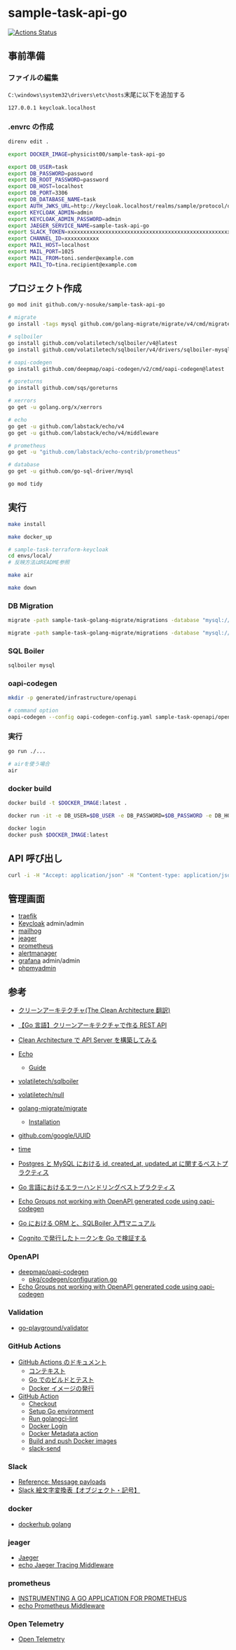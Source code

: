 # sample-task-api-go

[![Actions Status](https://github.com/y-nosuke/sample-task-api-go/actions/workflows/ci.yml/badge.svg)](https://github.com/y-nosuke/sample-task-api-go/actions)

## 事前準備

###  ファイルの編集

`C:\windows\system32\drivers\etc\hosts`末尾に以下を追加する

```text
127.0.0.1 keycloak.localhost
```

### .envrc の作成

```sh
direnv edit .

export DOCKER_IMAGE=physicist00/sample-task-api-go

export DB_USER=task
export DB_PASSWORD=password
export DB_ROOT_PASSWORD=password
export DB_HOST=localhost
export DB_PORT=3306
export DB_DATABASE_NAME=task
export AUTH_JWKS_URL=http://keycloak.localhost/realms/sample/protocol/openid-connect/certs
export KEYCLOAK_ADMIN=admin
export KEYCLOAK_ADMIN_PASSWORD=admin
export JAEGER_SERVICE_NAME=sample-task-api-go
export SLACK_TOKEN=xxxxxxxxxxxxxxxxxxxxxxxxxxxxxxxxxxxxxxxxxxxxxxxxxxxxxxxxx
export CHANNEL_ID=xxxxxxxxxxx
export MAIL_HOST=localhost
export MAIL_PORT=1025
export MAIL_FROM=toni.sender@example.com
export MAIL_TO=tina.recipient@example.com
```

## プロジェクト作成

```sh
go mod init github.com/y-nosuke/sample-task-api-go

# migrate
go install -tags mysql github.com/golang-migrate/migrate/v4/cmd/migrate@latest

# sqlboiler
go install github.com/volatiletech/sqlboiler/v4@latest
go install github.com/volatiletech/sqlboiler/v4/drivers/sqlboiler-mysql@latest

# oapi-codegen
go install github.com/deepmap/oapi-codegen/v2/cmd/oapi-codegen@latest

# goreturns
go install github.com/sqs/goreturns

# xerrors
go get -u golang.org/x/xerrors

# echo
go get -u github.com/labstack/echo/v4
go get -u github.com/labstack/echo/v4/middleware

# prometheus
go get -u "github.com/labstack/echo-contrib/prometheus"

# database
go get -u github.com/go-sql-driver/mysql

go mod tidy
```

## 実行

```sh
make install

make docker_up

# sample-task-terraform-keycloak
cd envs/local/
# 反映方法はREADME参照

make air

make down
```

### DB Migration

```sh
migrate -path sample-task-golang-migrate/migrations -database "mysql://${DB_USER}:${DB_PASSWORD}@tcp(localhost:3306)/${DB_DATABASE_NAME}?multiStatements=true" up

migrate -path sample-task-golang-migrate/migrations -database "mysql://${DB_USER}:${DB_PASSWORD}@tcp(localhost:3306)/${DB_DATABASE_NAME}" down
```

### SQL Boiler

```sh
sqlboiler mysql
```

### oapi-codegen

```sh
mkdir -p generated/infrastructure/openapi

# command option
oapi-codegen --config oapi-codegen-config.yaml sample-task-openapi/openapi.yaml
```

### 実行

```sh
go run ./...

# airを使う場合
air
```

### docker build

```sh
docker build -t $DOCKER_IMAGE:latest .

docker run -it -e DB_USER=$DB_USER -e DB_PASSWORD=$DB_PASSWORD -e DB_HOST=host.docker.internal -e DB_PORT=$DB_PORT -e DB_DATABASE_NAME=$DB_DATABASE_NAME -e AUTH_JWKS_URL=http://host.docker.internal:8080/realms/sample/protocol/openid-connect/certs -p 1323:1323 $DOCKER_IMAGE:latest

docker login
docker push $DOCKER_IMAGE:latest
```

## API 呼び出し

```sh
curl -i -H "Accept: application/json" -H "Content-type: application/json" -X POST -d '{"title": "title 1", "detail": "detail 1", "deadline": "2023-04-13"}' localhost:1323/api/v1/tasks
```

## 管理画面

- [traefik](http://localhost:8080/)
- [Keycloak](http://Keycloak.localhost/admin/) admin/admin
- [mailhog](http://mailhog.localhost/)
- [jeager](http://jeager.localhost/)
- [prometheus](http://prometheus.localhost/)
- [alertmanager](http://alertmanager.localhost/)
- [grafana](http://grafana.localhost/) admin/admin
- [phpmyadmin](http://phpmyadmin.localhost/)

## 参考

- [クリーンアーキテクチャ(The Clean Architecture 翻訳)](https://blog.tai2.net/the_clean_architecture.html)
- [【Go 言語】クリーンアーキテクチャで作る REST API](https://rightcode.co.jp/blog/information-technology/golang-clean-architecture-rest-api-syain)
- [Clean Architecture で API Server を構築してみる](https://qiita.com/hirotakan/items/698c1f5773a3cca6193e)
- [Echo](https://echo.labstack.com/)
  - [Guide](https://echo.labstack.com/guide/)
- [volatiletech/sqlboiler](https://github.com/volatiletech/sqlboiler)
- [volatiletech/null](https://pkg.go.dev/github.com/volatiletech/null)
- [golang-migrate/migrate](https://github.com/golang-migrate/migrate)
  - [Installation](https://github.com/golang-migrate/migrate/tree/master/cmd/migrate)
- [github.com/google/UUID](https://pkg.go.dev/github.com/google/UUID)
- [time](https://pkg.go.dev/time)

- [Postgres と MySQL における id, created_at, updated_at に関するベストプラクティス](https://zenn.dev/mpyw/articles/rdb-ids-and-timestamps-best-practices)
- [Go 言語におけるエラーハンドリングベストプラクティス](https://zenn.dev/malt03/articles/cd0365608a26c4)
- [Echo Groups not working with OpenAPI generated code using oapi-codegen](https://stackoverflow.com/questions/70087465/echo-groups-not-working-with-openapi-generated-code-using-oapi-codegen)
- [Go における ORM と、SQLBoiler 入門マニュアル](https://zenn.dev/gami/articles/0fb2cf8b36aa09)

- [Cognito で発行したトークンを Go で検証する](https://www.planet-meron.com/articles/2021/11/1119_cognito_jwt_verification/)

### OpenAPI

- [deepmap/oapi-codegen](https://github.com/deepmap/oapi-codegen)
  - [pkg/codegen/configuration.go](https://github.com/deepmap/oapi-codegen/blob/master/pkg/codegen/configuration.go#L14)
- [Echo Groups not working with OpenAPI generated code using oapi-codegen](https://stackoverflow.com/questions/70087465/echo-groups-not-working-with-openapi-generated-code-using-oapi-codegen)

### Validation

- [go-playground/validator](https://github.com/go-playground/validator)

### GitHub Actions

- [GitHub Actions のドキュメント](https://docs.github.com/ja/actions)
  - [コンテキスト](https://docs.github.com/ja/actions/learn-github-actions/contexts)
  - [Go でのビルドとテスト](https://docs.github.com/ja/actions/automating-builds-and-tests/building-and-testing-go)
  - [Docker イメージの発行](https://docs.github.com/ja/actions/publishing-packages/publishing-docker-images)
- [GitHub Action](https://github.com/marketplace?type=actions)
  - [Checkout](https://github.com/marketplace/actions/checkout)
  - [Setup Go environment](https://github.com/marketplace/actions/setup-go-environment)
  - [Run golangci-lint](https://github.com/marketplace/actions/run-golangci-lint)
  - [Docker Login](https://github.com/marketplace/actions/docker-login)
  - [Docker Metadata action](https://github.com/marketplace/actions/docker-metadata-action)
  - [Build and push Docker images](https://github.com/marketplace/actions/build-and-push-docker-images)
  - [slack-send](https://github.com/marketplace/actions/slack-send)

### Slack

- [Reference: Message payloads](https://api.slack.com/reference/messaging/payload)
- [Slack 絵文字変換表【オブジェクト・記号】](https://belltree.life/slack-emoji-object-symbol/)

### docker

- [dockerhub golang](https://hub.docker.com/_/golang)

### jeager

- [Jaeger](https://www.jaegertracing.io/)
- [echo Jaeger Tracing Middleware](https://echo.labstack.com/middleware/jaegertracing/)

### prometheus

- [INSTRUMENTING A GO APPLICATION FOR PROMETHEUS](https://prometheus.io/docs/guides/go-application/)
- [echo Prometheus Middleware](https://echo.labstack.com/middleware/prometheus/)

### Open Telemetry

- [Open Telemetry](https://opentelemetry.io/)
